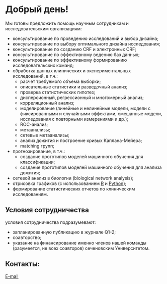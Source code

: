 # Добрый день!

Мы готовы предложить помощь научным сотрудникам и исследовательским организациям:

- консультирование по проведению исследований и выбор дизайна;
- консультирвоание по выбору оптимального дизайна исследования;
- консультирование по созданию CRF и электронных CRF;
- консультирование по эффективному ведению баз данных;
- консультирование по эффективному формированию исследовательских команд;
- обработка данных клинических и экспериментальных исследований, в т.ч.:
    - расчет требуемого объема выборки;
    - описательные статистики и разведочный анализ;
    - проверка статистических гипотез;
    - дисперсионный, регрессионный и многомерный анализ;
    - корреляционный анализ;
    - моделирование (линейные и нелинейные модели, модели с фиксированными и случайными эффектами, смешанные модели, исследования с повторными измерениями и др.);
    - ROC-анализ;
    - метаанализы;  
    - сетевые метаанализы;
    - анализ дожития и построение кривых Каплана-Мейера;
    - matching групп;
- прогнозирование, в т.ч.:
    - создание прототипов моделей машинного обучения для классификации;
    - создание прототипов моделей машинного обучения для анализа дожития;
- сетевой анализ в биологии (biological network analysis);
- отрисовка графиков (с использованием [R](https://www.r-graph-gallery.com/) и [Python](https://www.python-graph-gallery.com/));
- формирование статистических отчетов по клиническим исследованиям.

## Условия сотрудничества

условия сотрудничества подразумевают:

- запланированную публикацию в журнале Q1-2;
- соавторство;
- указание на финансирование именно членов нашей команды (разумеется, не всех соавторов) сеченовским Университетом.

## Контакты:

[E-mail](mailto:cacs@staff.sechenov.ru)




